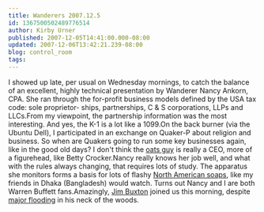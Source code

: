 ```yaml
---
title: Wanderers 2007.12.5
id: 1367500502489776514
author: Kirby Urner
published: 2007-12-05T14:41:00.000-08:00
updated: 2007-12-06T13:42:21.239-08:00
blog: control_room
tags: 
---
```


I showed up late, per usual on Wednesday mornings, to catch the balance of an excellent, highly technical presentation by Wanderer Nancy Ankorn, CPA.  She ran through the for-profit business models defined by the USA tax code:  sole proprietor- ships, partnerships, C & S corporations, LLPs and LLCs.From my viewpoint, the partnership information was the most interesting.  And yes, the K-1 is a lot like a 1099.On the back burner (via the Ubuntu Dell), I participated in an exchange on Quaker-P about religion and business.  So when are Quakers going to run some key businesses again, like in the good old days?  I don't think the [oats guy](http://worldgame.blogspot.com/2004/11/quaker-politics_110167340290091180.html) is really a CEO, more of a figurehead, like Betty Crocker.Nancy really knows her job well, and what with the rules always changing, that requires lots of study.  The apparatus she monitors forms a basis for lots of flashy [North American soaps](http://www.imdb.com/title/tt0077000/), like my friends in Dhaka (Bangladesh) would watch.  Turns out Nancy and I are both Warren Buffett fans.Amazingly, [Jim Buxton](http://worldgame.blogspot.com/2004/12/nehalem-watershed-wanderers-meeting.html) joined us this morning, despite [major flooding](http://mybizmo.blogspot.com/2007/12/quiet-monday.html) in his neck of the woods.
